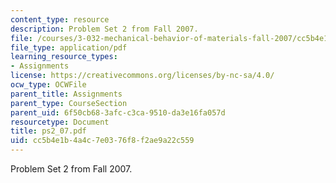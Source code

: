 ```yaml
---
content_type: resource
description: Problem Set 2 from Fall 2007.
file: /courses/3-032-mechanical-behavior-of-materials-fall-2007/cc5b4e1b4a4c7e0376f8f2ae9a22c559_ps2_07.pdf
file_type: application/pdf
learning_resource_types:
- Assignments
license: https://creativecommons.org/licenses/by-nc-sa/4.0/
ocw_type: OCWFile
parent_title: Assignments
parent_type: CourseSection
parent_uid: 6f50cb68-3afc-c3ca-9510-da3e16fa057d
resourcetype: Document
title: ps2_07.pdf
uid: cc5b4e1b-4a4c-7e03-76f8-f2ae9a22c559
---
```

Problem Set 2 from Fall 2007.